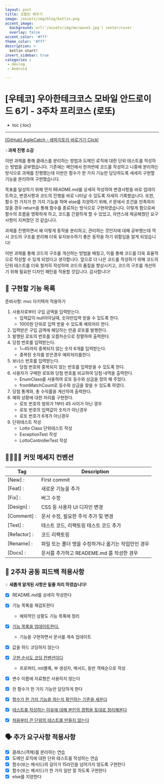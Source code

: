 ```yaml
---
layout: post
title: 코틀린 배우기
image: /assets/img/blog/kotlin.png
accent_image: 
  background: url('/assets/img/me/wave3.jpg') center/cover
  overlay: false
accent_color: '#fff'
theme_color: '#fff'
description: >
  kotlin start!
invert_sidebar: true
categories :
 - devlog	
 - Android

---
```


# [우테코] 우아한테크코스 모바일 안드로이드 6기 - 3주차 프리코스 (로또)

* toc
{:toc}
---

[[GitHub] AgileCatch - 레파지토리 바로가기 Click!](https://github.com/AgileCatch/kotlin-lotto-6/tree/AgileCatch)

💡**과제 진행 소감**

이번 과제를 통해 클래스를 분리하는 방법과 도메인 로직에 대한 단위 테스트를 작성하는 방법을 공부했습니다.
기존에는 메인에서 한꺼번에 코드를 작성하고 나중에 분리하는 방식으로 과제를 진행했는데 이번은 함수가 한 가지 기능만 담당하도록 세세히 구현할 기능을 분리하여 구현했습니다.

목표를 달성하기 위해 먼저 README.md를 상세히 작성하여 변경사항을 바로 업데이트하고, 변경사항과 코드의 진행을 바로 나타날 수 있도록 자세히 기록했습니다. 또한, 함수 한 가지가 한 가지 기능을 하며 else를 지양하기 위해, if 문에서 조건을 만족하지 않을 경우 return을 통해 함수를 종료하는 방식으로 구현하였습니다. 이렇게 함으로써 함수의 흐름을 명확하게 하고, 코드를 간결하게 할 수 있었고, 자연스레  제공해줬던 요구사항이 지켜졌던 것 같습니다.

과제를 진행하면서 왜 이렇게 동작을 분리하고, 관리하는 것인지에 대해 공부했는데 역시 코드의 구조를 분리해 더욱 유지보수하기 좋은 동작을 하기 위함임을 알게 되었습니다!

이번 과제를 통해 코드의 구조를 개선하는 방법을 배웠고, 이를 통해 코드를 더욱 효율적으로 작성할 수 있게 되었다고 생각합니다.  앞으로 더 나은 코드를 작성하기 위해 코드의 단위 테스트를 더욱 철저히 작성하여 코드의 품질을 향상시키고, 코드의 구조를 개선하기 위해 필요한 디자인 패턴을 적용할 것입니다. 감사합니다!



## 🧾 **구현할 기능 목록**

준비사항: mvc 아키텍처 적용하기

1. 사용자로부터 구입 금액을 입력받는다.
    - 입력값이 null이아닐때, 숫자만입력 받을 수 있도록 한다.
    - 1000원 단위로 입력 받을 수 있도록 예외처리 한다.
2. 입력받은 구입 금액에 해당하는 만큼 로또를 발행한다.
3. 발행된 로또의 번호를 오름차순으로 정렬하여 출력한다.
4. 당첨 번호를 입력받는다.
    - 1~45까지 중복되지 않는 숫자 6개를 입력받는다.
    - 중복된 숫자를 받은경우 예외처리를한다.
5. 보너스 번호를 입력받는다.
    - 당첨 번호와 중복되지 않는 번호를 입력받을 수 있도록 한다.
6. 사용자가 구매한 로또와 당첨 번호를 비교하여 당첨 내역을 출력한다.
    - EnumClass를 사용하여 로또 등수와 상금을 정의 해 주었다.
    - fromMatchCount로 등수와 상금을 찾을 수 있도록 하였다.
7. 당첨 통계와, 총 수익률을 계산하여 출력한다.
8. 예외 상황에 대한 처리를 구현한다.
    - 로또 번호의 범위가 1부터 45 사이가 아닌 경우
    - 로또 번호의 입력값이 숫자가 아닌경우
    - 로또 번호가 6개가 아닌경우
9. 단위테스트 작성
    - Lotto Class 단위테스트 작성
    - ExceptionTest 작성
    - LottoControllerTest 작성



## 🫱🏻‍🫲🏼 **커밋 메세지 컨벤션**

| Tag          | Description                   |
|--------------|-------------------------------|
| [New] :      | First commit                  |
| [Feat] :     | 새로운 기능을 추가                    |
| [Fix] :      | 버그 수정                         |
| [Design] :   | CSS 등 사용자 UI 디자인 변경           |
| [Comment] :  | 문서 수정, 필요한 주석 추가 및 변경         |
| [Test] :     | 테스트 코드, 리팩토링 테스트 코드 추가        |
| [Refactor] : | 코드 리팩토링                       |
| [Rename] :   | 파일 또는 폴더 명을 수정하거나 옮기는 작업만인 경우 |
| [Docs] :   	 | 문서를 추가하고 READEME.md 를 작성한 경우  |



## 📢 **2주차 공동 피드백 적용사항**

💡 **새롭게 알게된 사항은 밑줄 처리 하였습니다!**

- [x] README.md를 상세히 작성한다
- [x] 기능 목록을 재검토한다
    - 예외적인 상황도 기능 목록에 정리
- [x] <u>기능 목록을 업데이트한다.</u>
    - 기능을 구현하면서 문서를 계속 업데이트
- [x] 값을 하드 코딩하지 않는다
- [x] <u>구현 순서도 코딩 컨벤션이다</u>
    - 프로퍼티, init블록, 부 생성자, 메서드, 동반 객체순으로 작성
- [x] 변수 이름에 자료형은 사용하지 않는다
- [x] 한 함수가 한 가지 기능만 담당하게 한다
- [x] <u>함수가 한 가지 기능을 하는지 확인하는 기준을 세운다</u>
- [x] <u>테스트를 작성하는 이유에 대해 본인의 경험을 토대로 정리해본다</u>
- [x] <u>처음부터 큰 단위의 테스트를 만들지 않는다</u>



## 🗣️ **추가 요구사항 적용사항**

- [x] 클래스(객체)를 분리하는 연습
- [x] 도메인 로직에 대한 단위 테스트를 작성하는 연습
- [x] 함수(또는 메서드)의 길이가 15라인을 넘어가지 않도록 구현한다
- [x] 함수(또는 메서드)가 한 가지 일만 잘 하도록 구현한다
- [x] else를 지양한다
